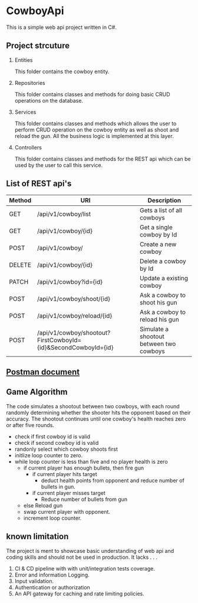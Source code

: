 # CowboyApi

This is a simple web api  project written in C#.

## Project strcuture

1. Entities

   This folder contains the cowboy entity.
2. Repositories

   This folder contains classes and methods for doing basic CRUD operations on the database. 
3. Services

   This folder contains classes and methods which allows the user to perform CRUD operation on the cowboy entity as well as shoot and reload the gun. All the business logic is implemented at this layer.
4. Controllers

   This folder contains classes and methods for the REST api  which can be used by the user to call this service.

## List of REST api's

| Method | URI | Description |
|---|---|---|
| GET | /api/v1/cowboy/list | Gets a list of all cowboys |
| GET | /api/v1/cowboy/{id} | Get a single cowboy by Id |
| POST | /api/v1/cowboy/ | Create a new cowboy |
| DELETE | /api/v1/cowboy/{id} | Delete a cowboy by Id |
| PATCH  |  /api/v1/cowboy?id={id} | Update a existing cowboy  |
| POST | /api/v1/cowboy/shoot/{id} | Ask a cowboy to shoot his gun |
| POST | /api/v1/cowboy/reload/{id} | Ask a cowboy to reload his gun |
| POST | /api/v1/cowboy/shootout?FirstCowboyId={id}&SecondCowboyId={id} | Simulate a shootout between two cowboys |

## [Postman document](/Cowboy%20API.postman_collection.json)

## Game Algorithm

The code simulates a shootout between two cowboys, with each round randomly determining whether the shooter hits the opponent based on their accuracy. The shootout continues until one cowboy's health reaches zero or after five rounds.

* check if first cowboy id is valid
* check if second cowboy id is valid
* randonly select which cowboy shoots first
* initlize loop counter to zero.
* while loop counter is less than five and no player health is zero
    * if current player has enough bullets, then fire gun
        * if current player hits target
            * deduct health points from opponent and reduce number of bullets in gun.
        * if current player misses target
            * Reduce number of bullets from gun
     * else Reload gun
     * swap current player with opponent.
     * increment loop counter.

## known limitation

The project is ment to showcase basic understanding of web api and coding skills and should not be used in production. It lacks . . . 

1. CI & CD pipeline with with unit/integration tests coverage.
2. Error and information Logging.
3. Input validation.
4. Authentication or authorization
5. An API gateway for caching and rate limiting policies. 